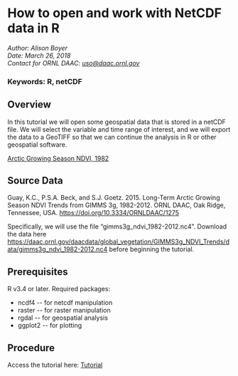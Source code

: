 # How to open and work with NetCDF data in R

*Author: Alison Boyer*  
*Date: March 26, 2018*  
*Contact for ORNL DAAC: uso@daac.ornl.gov*  

### Keywords: R, netCDF

## Overview

In this tutorial we will open some geospatial data that is stored in a netCDF file. We will select the variable and time range of interest, and we will export the data to a GeoTIFF so that we can continue the analysis in R or other geospatial software.

[Arctic Growing Season NDVI, 1982](GIMMS3g_1982_NDVI.png)

## Source Data

Guay, K.C., P.S.A. Beck, and S.J. Goetz. 2015. Long-Term Arctic Growing Season NDVI Trends from GIMMS 3g, 1982-2012. ORNL DAAC, Oak Ridge, Tennessee, USA. <a href="https://doi.org/10.3334/ORNLDAAC/1275">https://doi.org/10.3334/ORNLDAAC/1275</a>

Specifically, we will use the file “gimms3g_ndvi_1982-2012.nc4”. Download the data here https://daac.ornl.gov/daacdata/global_vegetation/GIMMS3g_NDVI_Trends/data/gimms3g_ndvi_1982-2012.nc4 before beginning the tutorial.

## Prerequisites

R v3.4 or later. Required packages: 
<ul><li>ncdf4 -- for netcdf manipulation</li>
<li>raster -- for raster manipulation</li>
<li>rgdal -- for geospatial analysis</li>
<li>ggplot2 -- for plotting</li></ul>

## Procedure

Access the tutorial here:
[Tutorial](Read_NetCDF_tutorial_v3.Rmd)
